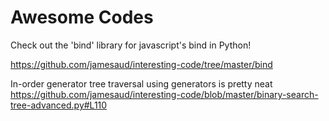 # Awesome Codes

Check out the 'bind' library for javascript's bind in Python!

https://github.com/jamesaud/interesting-code/tree/master/bind

In-order generator tree traversal using generators is pretty neat https://github.com/jamesaud/interesting-code/blob/master/binary-search-tree-advanced.py#L110



